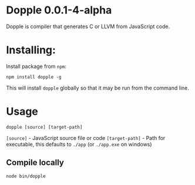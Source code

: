 # Dopple 0.0.1-4-alpha

Dopple is compiler that generates C or LLVM from JavaScript code.

# Installing:

Install package from `npm`:

	npm install dopple -g

This will install `dopple` globally so that it may be run from the command line.

# Usage 

	dopple [source] [target-path]

`[source]` - JavaScript source file or code
`[target-path]` - Path for executable, this defaults to `./app` (or `./app.exe` on windows)

## Compile locally

	node bin/dopple